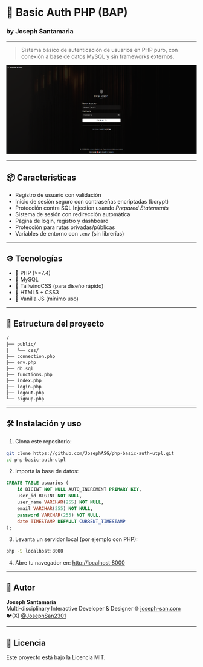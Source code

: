 # 🔐 Basic Auth PHP (BAP)
### by Joseph Santamaria
---

> Sistema básico de autenticación de usuarios en PHP puro, con conexión a base de datos MySQL y sin frameworks externos.

![preview](/public/preview.png)

---

## 📦 Características

- Registro de usuario con validación
- Inicio de sesión seguro con contraseñas encriptadas (bcrypt)
- Protección contra SQL Injection usando _Prepared Statements_
- Sistema de sesión con redirección automática
- Página de login, registro y dashboard
- Protección para rutas privadas/públicas
- Variables de entorno con `.env` (sin librerías)

---

## ⚙️ Tecnologías

- 🐘 PHP (>=7.4)
- 🐬 MySQL
- 🎨 TailwindCSS (para diseño rápido)
- 📃 HTML5 + CSS3
- 📁 Vanilla JS (mínimo uso)

---

## 📁 Estructura del proyecto

```
/
├── public/
│   └── css/
├── connection.php
├── env.php
├── db.sql
├── functions.php
├── index.php
├── login.php
├── logout.php
└── signup.php
```

---

## 🛠️ Instalación y uso

1. Clona este repositorio:

```bash
git clone https://github.com/JosephASG/php-basic-auth-utpl.git
cd php-basic-auth-utpl
```

2. Importa la base de datos:

```sql
CREATE TABLE usuarios (
    id BIGINT NOT NULL AUTO_INCREMENT PRIMARY KEY,
    user_id BIGINT NOT NULL,
    user_name VARCHAR(255) NOT NULL,
    email VARCHAR(255) NOT NULL,
    password VARCHAR(255) NOT NULL,
    date TIMESTAMP DEFAULT CURRENT_TIMESTAMP
);
```

3. Levanta un servidor local (por ejemplo con PHP):

```bash
php -S localhost:8000
```

4. Abre tu navegador en: [http://localhost:8000](http://localhost:8000)

---

## 🧠 Autor

**Joseph Santamaria**  
Multi-disciplinary Interactive Developer & Designer
🌐 [joseph-san.com](https://joseph-san.com)  
🐦(X) [@JosephSan2301](https://x.com/JosephSan2301)

---

## 📄 Licencia

Este proyecto está bajo la Licencia MIT.

